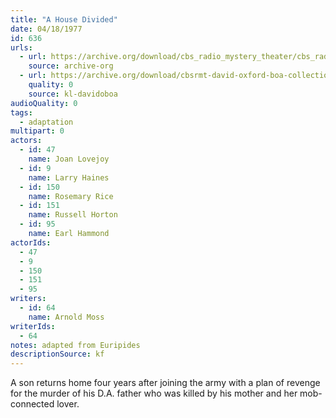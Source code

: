```yaml
---
title: "A House Divided"
date: 04/18/1977
id: 636
urls: 
  - url: https://archive.org/download/cbs_radio_mystery_theater/cbs_radio_mystery_theater-0601-0650.zip/cbs_radio_mystery_theater-0601-0650%2Fcbsrmt_0636_a_house_divided.mp3
    source: archive-org
  - url: https://archive.org/download/cbsrmt-david-oxford-boa-collection/CBSRMT-770418-0636-A-House-Divided-(128-48)_WBBM-JE-{BoA}.mp3
    quality: 0
    source: kl-davidoboa
audioQuality: 0
tags: 
  - adaptation
multipart: 0
actors:  
  - id: 47
    name: Joan Lovejoy  
  - id: 9
    name: Larry Haines  
  - id: 150
    name: Rosemary Rice  
  - id: 151
    name: Russell Horton  
  - id: 95
    name: Earl Hammond
actorIds:  
  - 47  
  - 9  
  - 150  
  - 151  
  - 95
writers:  
  - id: 64
    name: Arnold Moss
writerIds:  
  - 64
notes: adapted from Euripides
descriptionSource: kf
---
```

A son returns home four years after joining the army with a plan of revenge for the murder of his D.A. father who was killed by his mother and her mob-connected lover.